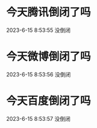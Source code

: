 # 今天腾讯倒闭了吗

2023-6-15 8:53:55 没倒闭

# 今天微博倒闭了吗

2023-6-15 8:53:56 没倒闭

# 今天百度倒闭了吗

2023-6-15 8:53:57 没倒闭

